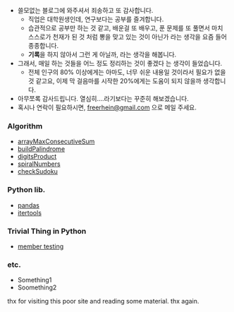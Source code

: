 - 쓸모없는 블로그에 와주셔서 죄송하고 또 감사합니다. 
	- 직업은 대학원생인데, 연구보다는 공부를 즐겨합니다. 
	- 습관적으로 공부만 하는 것 같고, 배운걸 또 배우고, 푼 문제를 또 풀면서 마치 스스로가 천재가 된 것 처럼 뽕을 맞고 있는 것이 아닌가 라는 생각을 요즘 들어 종종합니다. 
	- **기록**을 하지 않아서 그런 게 아닐까, 라는 생각을 해봅니다. 
- 그래서, 매일 하는 것들을 어느 정도 정리하는 것이 좋겠다 는 생각이 들었습니다. 
	- 전체 인구의 80% 이상에게는 아마도, 너무 쉬운 내용일 것이라서 필요가 없을 것 같고요, 이제 막 걸음마를 시작한 20%에게는 도움이 되지 않을까 생각합니다. 
- 아무쪼록 감사드립니다. 열심히....라기보다는 꾸준히 해보겠습니다. 
- 혹시나 연락이 필요하시면, freerhein@gmail.com 으로 메일 주세요. 


### Algorithm 
- [arrayMaxConsecutiveSum](/Algorithm/arrayMaxConsecutiveSum.md)
- [buildPalindrome](/Algorithm/buildPalindrome)
- [digitsProduct](/Algorithm/digitsProduct)
- [spiralNumbers](/Algorithm/spiralNumbers.md)
- [checkSudoku](/Algorithm/checkSudoku.md)

### Python lib.
- [pandas]()
- [itertools]()

### Trivial Thing in Python
- [member testing](/TTip/Python_membertesting.md)

### etc.
- Something1
- Soomething2


thx for visiting this poor site and reading some material. thx again. 
